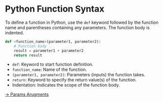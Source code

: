 # Python Function Syntax

To define a function in Python, use the `def` keyword followed by the function name and parentheses containing any parameters. The function body is indented.

```python
def <function_name>(parameter1, parameter2):
    # Function body
    result = parameter1 + parameter2
    return result
```  
- `def`: Keyword to start function definition.
- `function_name`: Name of the function.
- `(parameter1, parameter2)`: Parameters (inputs) the function takes.
- `return`: Keyword to specify the return value(s) of the function.
- Indentation: Indicates the scope of the function body.


[-> Params Arugments](/math-functions/03_paramsArugments.md)
